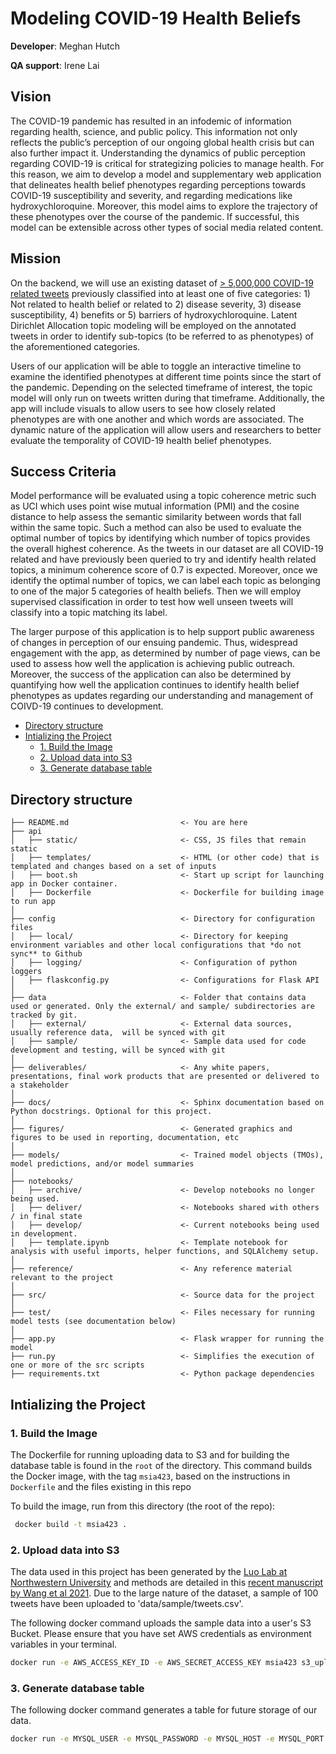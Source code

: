 # Modeling COVID-19 Health Beliefs

**Developer**: Meghan Hutch 

**QA support**: Irene Lai

## **Vision**

The COVID-19 pandemic has resulted in an infodemic of information regarding health, science, and public policy. This information not only reflects the public’s perception of our ongoing global health crisis but can also further impact it. Understanding the dynamics of public perception regarding COVID-19 is critical for strategizing policies to manage health. For this reason, we aim to develop a model and supplementary web application that delineates health belief phenotypes regarding perceptions towards COVID-19 susceptibility and severity, and regarding medications like hydroxychloroquine. Moreover, this model aims to explore the trajectory of these phenotypes over the course of the pandemic. If successful, this model can be extensible across other types of social media related content.

## **Mission**

On the backend, we will use an existing dataset of [> 5,000,000 COVID-19 related tweets](https://github.com/HanyinWang/CovidHealthBeliefTweets) previously classified into at least one of five categories: 1) Not related to health belief or related to 2) disease severity, 3) disease susceptibility, 4) benefits or 5) barriers of hydroxychloroquine. Latent Dirichlet Allocation topic modeling will be employed on the annotated tweets in order to identify sub-topics (to be referred to as phenotypes) of the aforementioned categories. 

Users of our application will be able to toggle an interactive timeline to examine the identified phenotypes at different time points since the start of the pandemic. Depending on the selected timeframe of interest, the topic model will only run on tweets written during that timeframe. Additionally, the app will include visuals to allow users to see how closely related phenotypes are with one another and which words are associated. The dynamic nature of the application will allow users and researchers to better evaluate the temporality of COVID-19 health belief phenotypes.

## **Success Criteria**

Model performance will be evaluated using a topic coherence metric such as UCI which uses point wise mutual information (PMI) and the cosine distance to help assess the semantic similarity between words that fall within the same topic. Such a method can also be used to evaluate the optimal number of topics by identifying which number of topics provides the overall highest coherence. As the tweets in our dataset are all COVID-19 related and have previously been queried to try and identify health related topics, a minimum coherence score of 0.7 is expected. Moreover, once we identify the optimal number of topics, we can label each topic as belonging to one of the major 5 categories of health beliefs. Then we will employ supervised classification in order to test how well unseen tweets will classify into a topic matching its label.

The larger purpose of this application is to help support public awareness of changes in perception of our ensuing pandemic. Thus, widespread engagement with the app, as determined by number of page views, can be used to assess how well the application is achieving public outreach. Moreover, the success of the application can also be determined by quantifying how well the application continues to identify health belief phenotypes as updates regarding our understanding and management of COIVD-19 continues to development.


<!-- toc -->

- [Directory structure](#directory-structure)
- [Intializing the Project](#running-the-app)
  * [1. Build the Image](#1-build-the-image)
  * [2. Upload data into S3](#2-upload-data-into-s3)
  * [3. Generate database table](#3-generate_database-table)

<!-- tocstop -->

## Directory structure 

```
├── README.md                         <- You are here
├── api
│   ├── static/                       <- CSS, JS files that remain static
│   ├── templates/                    <- HTML (or other code) that is templated and changes based on a set of inputs
│   ├── boot.sh                       <- Start up script for launching app in Docker container.
│   ├── Dockerfile                    <- Dockerfile for building image to run app  
│
├── config                            <- Directory for configuration files 
│   ├── local/                        <- Directory for keeping environment variables and other local configurations that *do not sync** to Github 
│   ├── logging/                      <- Configuration of python loggers
│   ├── flaskconfig.py                <- Configurations for Flask API 
│
├── data                              <- Folder that contains data used or generated. Only the external/ and sample/ subdirectories are tracked by git. 
│   ├── external/                     <- External data sources, usually reference data,  will be synced with git
│   ├── sample/                       <- Sample data used for code development and testing, will be synced with git
│
├── deliverables/                     <- Any white papers, presentations, final work products that are presented or delivered to a stakeholder 
│
├── docs/                             <- Sphinx documentation based on Python docstrings. Optional for this project. 
│
├── figures/                          <- Generated graphics and figures to be used in reporting, documentation, etc
│
├── models/                           <- Trained model objects (TMOs), model predictions, and/or model summaries
│
├── notebooks/
│   ├── archive/                      <- Develop notebooks no longer being used.
│   ├── deliver/                      <- Notebooks shared with others / in final state
│   ├── develop/                      <- Current notebooks being used in development.
│   ├── template.ipynb                <- Template notebook for analysis with useful imports, helper functions, and SQLAlchemy setup. 
│
├── reference/                        <- Any reference material relevant to the project
│
├── src/                              <- Source data for the project 
│
├── test/                             <- Files necessary for running model tests (see documentation below) 
│
├── app.py                            <- Flask wrapper for running the model 
├── run.py                            <- Simplifies the execution of one or more of the src scripts  
├── requirements.txt                  <- Python package dependencies 
```

## Intializing the Project

### 1. Build the Image 

The Dockerfile for running uploading data to S3 and for building the database table is found in the `root` of the directory. This command builds the Docker image, with the tag `msia423`, based on the instructions in `Dockerfile` and the files existing in this repo

To build the image, run from this directory (the root of the repo): 

```bash
 docker build -t msia423 .
```

### 2. Upload data into S3

The data used in this project has been generated by the [Luo Lab at Northwestern University](https://labs.feinberg.northwestern.edu/lyg/) and methods are detailed in this [recent manuscript by Wang et al 2021](https://pubmed.ncbi.nlm.nih.gov/33529155/). Due to the large nature of the dataset, a sample of 100 tweets have been uploaded to 'data/sample/tweets.csv'. 

The following docker command uploads the sample data into a user's S3 Bucket. Please ensure that you have set AWS credentials as environment variables in your terminal.

```bash
docker run -e AWS_ACCESS_KEY_ID -e AWS_SECRET_ACCESS_KEY msia423 s3_upload.py --s3path='s3://2021-msia423-lastname-firstname/tweets.csv'
```

### 3. Generate database table

The following docker command generates a table for future storage of our data. 

```bash
docker run -e MYSQL_USER -e MYSQL_PASSWORD -e MYSQL_HOST -e MYSQL_PORT -e DATABASE_NAME msia423 run.py create_db
```
